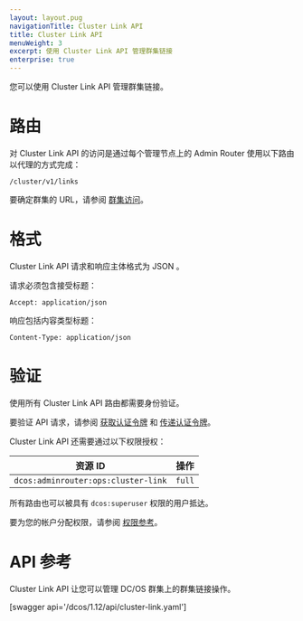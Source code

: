 ```yaml
---
layout: layout.pug
navigationTitle: Cluster Link API
title: Cluster Link API
menuWeight: 3
excerpt: 使用 Cluster Link API 管理群集链接
enterprise: true
---
```


您可以使用 Cluster Link API 管理群集链接。

# 路由

对 Cluster Link API 的访问是通过每个管理节点上的 Admin Router 使用以下路由以代理的方式完成：

```
/cluster/v1/links
```

要确定群集的 URL，请参阅 [群集访问](/dcos/cn/1.12/api/access/)。

# 格式

Cluster Link API 请求和响应主体格式为 JSON 。

请求必须包含接受标题：

```
Accept: application/json
```

响应包括内容类型标题：

```
Content-Type: application/json
```

# 验证

使用所有 Cluster Link API 路由都需要身份验证。

要验证 API 请求，请参阅 [获取认证令牌](/dcos/cn/1.12/security/ent/iam-api/#obtaining-an-authentication-token) 和 [传递认证令牌](/dcos/cn/1.12/security/ent/iam-api/#passing-an-authentication-token)。

Cluster Link API 还需要通过以下权限授权：

| 资源 ID | 操作 |
|-------------|--------|
| `dcos:adminrouter:ops:cluster-link` | `full` |

所有路由也可以被具有 `dcos:superuser` 权限的用户抵达。

要为您的帐户分配权限，请参阅 [权限参考](/dcos/cn/1.12/security/ent/perms-reference/)。


# API 参考

Cluster Link API 让您可以管理 DC/OS 群集上的群集链接操作。

[swagger api='/dcos/1.12/api/cluster-link.yaml']

